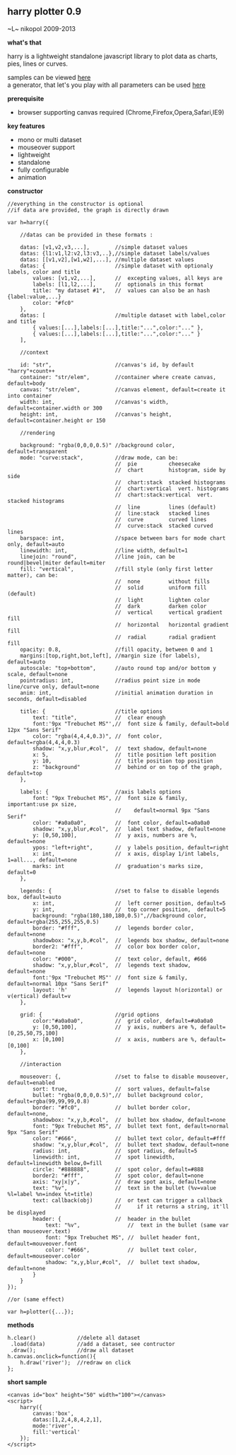 harry plotter 0.9
-----------------
~L~ nikopol 2009-2013

**what's that**

harry is a lightweight standalone javascript library to plot data as charts, pies, lines or curves.

samples can be viewed [here](http://nikopol.github.com/Harry-Plotter/#tab=presets)  
a generator, that let's you play with all parameters can be used [here](http://nikopol.github.com/Harry-Plotter/#tab=presets)

**prerequisite**

  - browser supporting canvas required (Chrome,Firefox,Opera,Safari,IE9)

**key features**

  - mono or multi dataset
  - mouseover support
  - lightweight
  - standalone
  - fully configurable
  - animation

**constructor**

	//everything in the constructor is optional
	//if data are provided, the graph is directly drawn

	var h=harry({

		//datas can be provided in these formats :
		
		datas: [v1,v2,v3,...],        //simple dataset values
		datas: {l1:v1,l2:v2,l3:v3,..},//simple dataset labels/values
		datas: [[v1,v2],[w1,w2],...], //multiple dataset values
		datas: {                      //simple dataset with optionaly labels, color and title
			values: [v1,v2,...],      //  excepting values, all keys are
			labels: [l1,l2,...],      //  optionals in this format
			title: "my dataset #1",   //  values can also be an hash {label:value,...}
			color: "#fc0"
		},
		datas: [                      //multiple dataset with label,color and title
			{ values:[...],labels:[...],title:"...",color:"..." },
			{ values:[...],labels:[...],title:"...",color:"..." }
		],

		//context

		id: "str",                    //canvas's id, by default "harry"+count++
		container: "str/elem",	      //container where create canvas, default=body
		canvas: "str/elem",           //canvas element, default=create it into container
		width: int,                   //canvas's width, default=container.width or 300
		height: int,                  //canvas's height, default=container.height or 150
		
		//rendering

		background: "rgba(0,0,0,0.5)" //background color, default=transparent
		mode: "curve:stack",          //draw mode, can be:
		                              //  pie          cheesecake
		                              //  chart        histogram, side by side
		                              //  chart:stack  stacked histograms
		                              //  chart:vertical  vert. histograms
		                              //  chart:stack:vertical  vert. stacked histograms
		                              //  line         lines (default)
		                              //  line:stack   stacked lines
		                              //  curve        curved lines
		                              //  curve:stack  stacked curved lines
		barspace: int,                //space between bars for mode chart only, default=auto
		linewidth: int,               //line width, default=1
		linejoin: "round",            //line join, can be round|bevel|miter default=miter
		fill: "vertical",             //fill style (only first letter matter), can be:
		                              //  none         without fills
		                              //  solid        uniform fill (default)
		                              //  light        lighten color
		                              //  dark         darken color
		                              //  vertical     vertical gradient fill
		                              //  horizontal   horizontal gradient fill
		                              //  radial       radial gradient fill
		opacity: 0.8,                 //fill opacity, between 0 and 1
		margins:[top,right,bot,left], //margin size (for labels), default=auto
		autoscale: "top+bottom",      //auto round top and/or bottom y scale, default=none
		pointradius: int,             //radius point size in mode line/curve only, default=none
		anim: int,                    //initial animation duration in seconds, default=disabled

		title: {                      //title options
			text: "title",            //  clear enough
			font:'9px "Trebuchet MS"',//  font size & family, default=bold 12px "Sans Serif"
			color: "rgba(4,4,4,0.3)", //  font color, default=rgba(4,4,4,0.3)
			shadow: "x,y,blur,#col",  //  text shadow, default=none
			x: 5,                     //  title position left position
			y: 10,                    //  title position top position
			z: "background"           //  behind or on top of the graph, default=top
		},

		labels: {                     //axis labels options
			font: "9px Trebuchet MS", //  font size & family, important:use px size,
			                          //    default=normal 9px "Sans Serif"
			color: "#a0a0a0",         //  font color, default=a0a0a0
			shadow: "x,y,blur,#col",  //  label text shadow, default=none
			y: [0,50,100],            //  y axis, numbers are %, default=none
			ypos: "left+right",       //  y labels position, default=right
			x: int,                   //  x axis, display 1/int labels, 1=all..., default=none
			marks: int                //  graduation's marks size, default=0
		},

		legends: {                    //set to false to disable legends box, default=auto
			x: int,                   //  left corner position, default=5
			y: int,                   //  top corner position,  default=5
			background: "rgba(180,180,180,0.5)",//background color, default=rgba(255,255,255,0.5)
			border: "#fff",           //  legends border color, default=none
			shadowbox: "x,y,b,#col",  //  legends box shadow, default=none
			border2: "#fff",          //  color box border color, default=none
			color: "#000",            //  text color, default, #666
			shadow: "x,y,blur,#col",  //  legends text shadow, default=none
			font:'9px "Trebuchet MS"' //  font size & family, default=normal 10px "Sans Serif"
			layout: 'h'               //  legends layout h(orizontal) or v(ertical) default=v
		},

		grid: {                       //grid options
			color:"#a0a0a0",          //  grid color, default=#a0a0a0
			y: [0,50,100],            //  y axis, numbers are %, default=[0,25,50,75,100]
			x: [0,100]                //  x axis, numbers are %, default=[0,100]
		},

		//interaction

		mouseover: {,                 //set to false to disable mouseover, default=enabled
			sort: true,               //  sort values, default=false
			bullet: "rgba(0,0,0,0.5)",//  bullet background color, default=rgba(99,99,99,0.8)
			border: "#fc0",           //  bullet border color, default=none,
			shadowbox: "x,y,b,#col",  //  bullet box shadow, default=none
			font: "9px Trebuchet MS", //  bullet text font, default=normal 9px "Sans Serif"
			color: "#666",            //  bullet text color, default=#fff
			shadow: "x,y,blur,#col",  //  bullet text shadow, default=none
			radius: int,              //  spot radius, default=5
			linewidth: int,           //  spot linewidth, default=linewidth below,0=fill
			circle: "#888888",        //  spot color, default=#888
			border2: "#fff",          //  spot color, default=none
			axis: "xy|x|y",           //  draw spot axis, default=none
			text: "%v",               //  text in the bullet (%v=value %l=label %n=index %t=title)
			text: callback(obj)       //  or text can trigger a callback
			                          //     if it returns a string, it'll be displayed
			header: {                 //  header in the bullet 
				text: "%v",               //  text in the bullet (same var than mouseover.text)
				font: "9px Trebuchet MS", //  bullet header font, default=mouveover.font
				color: "#666",            //  bullet text color, default=mouseover.color
				shadow: "x,y,blur,#col",  //  bullet text shadow, default=none
			}
		}
	});

	//or (same effect)

	var h=plotter({...});


**methods**

	h.clear()             //delete all dataset
	 .load(data)          //add a dataset, see contructor
	 .draw();             //draw all dataset
	h.canvas.onclick=function(){
	    h.draw('river');  //redraw on click
	};

**short sample**

	<canvas id="box" height="50" width="100"></canvas>
	<script>
		harry({
			canvas:'box',
			datas:[1,2,4,8,4,2,1],
			mode:'river',
			fill:'vertical'
		});
	</script>
